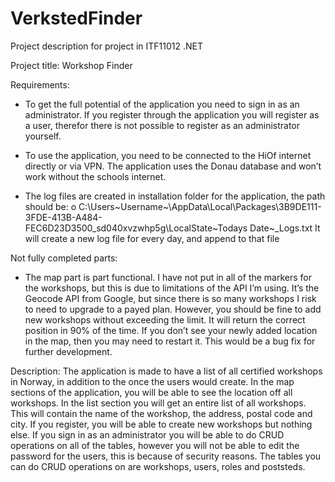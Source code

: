 # VerkstedFinder

Project description for project in ITF11012 .NET

Project title: Workshop Finder

Requirements:
- To get the full potential of the application you need to sign in as an administrator. If you register
through the application you will register as a user, therefor there is not possible to register as an
administrator yourself.


- To use the application, you need to be connected to the HiOf internet directly or via VPN. The
application uses the Donau database and won’t work without the schools internet.
- The log files are created in installation folder for the application, the path should be:
o C:\Users\~Username~\AppData\Local\Packages\3B9DE111-3FDE-413B-A484-
FEC6D23D3500_sd040xvzwhp5g\LocalState\~Todays Date~_Logs.txt
It will create a new log file for every day, and append to that file

Not fully completed parts:
- The map part is part functional. I have not put in all of the markers for the workshops, but this is
due to limitations of the API I’m using. It’s the Geocode API from Google, but since there is so
many workshops I risk to need to upgrade to a payed plan. However, you should be fine to add
new workshops without exceeding the limit. It will return the correct position in 90% of the
time. If you don’t see your newly added location in the map, then you may need to restart it.
This would be a bug fix for further development.


Description:
The application is made to have a list of all certified workshops in Norway, in addition to the once the
users would create. In the map sections of the application, you will be able to see the location off all
workshops. In the list section you will get an entire list of all workshops. This will contain the name of
the workshop, the address, postal code and city.
If you register, you will be able to create new workshops but nothing else. If you sign in as an
administrator you will be able to do CRUD operations on all of the tables, however you will not be able
to edit the password for the users, this is because of security reasons. The tables you can do CRUD
operations on are workshops, users, roles and poststeds.
